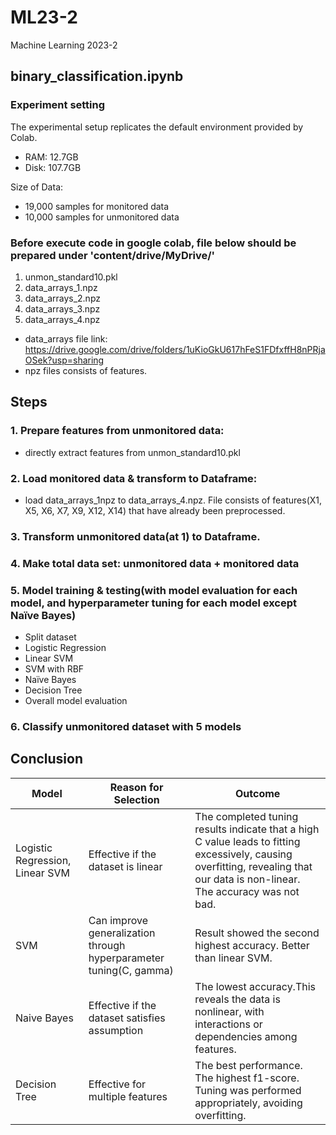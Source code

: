 # ML23-2
Machine Learning 2023-2

## binary_classification.ipynb

### Experiment setting

The experimental setup replicates the default environment provided by Colab.

- RAM: 12.7GB
- Disk: 107.7GB

Size of Data:

- 19,000 samples for monitored data
- 10,000 samples for unmonitored data

### Before execute code in google colab, file below should be prepared under 'content/drive/MyDrive/' 
1. unmon_standard10.pkl
2. data_arrays_1.npz
3. data_arrays_2.npz
4. data_arrays_3.npz
5. data_arrays_4.npz
- data_arrays file link:
https://drive.google.com/drive/folders/1uKioGkU617hFeS1FDfxffH8nPRjaOSek?usp=sharing
- npz files consists of features.

## Steps
### 1.	Prepare features from unmonitored data: 
- directly extract features from unmon_standard10.pkl

### 2.	Load monitored data & transform to Dataframe: 
- load data_arrays_1npz to data_arrays_4.npz. File consists of features(X1, X5, X6, X7, X9, X12, X14) that have already been preprocessed. 

### 3.	Transform unmonitored data(at 1) to Dataframe.

### 4.	Make total data set: unmonitored data + monitored data

### 5.	Model training & testing(with model evaluation for each model, and hyperparameter tuning for each model except Naïve Bayes)
- Split dataset
-	Logistic Regression
-	Linear SVM
-	SVM with RBF
-	Naïve Bayes
-	Decision Tree
-	Overall model evaluation

### 6.	Classify unmonitored dataset with 5 models

## Conclusion
|Model|Reason for Selection|Outcome|
|------|---|---|
|Logistic Regression, Linear SVM|Effective if the dataset is linear|The completed tuning results indicate that a high C value leads to fitting excessively, causing overfitting, revealing that our data is non-linear. The accuracy was not bad.|
|SVM|Can improve generalization through hyperparameter tuning(C, gamma)|Result showed the second highest accuracy. Better than linear SVM.|
|Naive Bayes|Effective if the dataset satisfies assumption|The lowest accuracy.This reveals the data is nonlinear, with interactions or dependencies among features.|
|Decision Tree|Effective for multiple features|The best performance. The highest f1-score. Tuning was performed appropriately, avoiding overfitting.|
